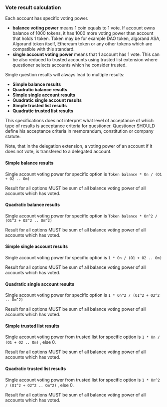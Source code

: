 ### Vote result calculation

Each account has specific voting power. 

- **balance voting power** means 1 coin equals to 1 vote. If account owns balance of 1000 tokens, it has 1000 more voting power than account that holds 1 token. Token may be for example DAO token, algorand ASA, Algorand token itself, Ethereum token or any other tokens which are compatible with this standard.
- **single account voting power** means that 1 account has 1 vote. This can be also reduced to trusted accounts using trusted list extension where questioner selects accounts which he consider trusted.

Single question  results will always lead to multiple results:

- **Simple balance results**
- **Quadratic balance results**
- **Simple single account results**
- **Quadratic single account results**
- **Simple trusted list results**
- **Quadratic trusted list results**

This specifications does not interpret what level of acceptance of which type of results is acceptance criteria for questioner. Questioner SHOULD define his acceptance criteria in memorandum, constitution or company statute.

Note, that in the delegation extension, a voting power of an account if it does not vote, is transfered to a delegated account.

#### Simple balance results

Single account voting power for specific option is ```Token balance * On / (O1 + O2 .. Om)```

Result for all options MUST be sum of all balance voting power of all accounts which has voted. 

#### Quadratic balance results

Single account voting power for specific option is ```Token balance * On^2 / (O1^2 + O2^2 .. Om^2)```

Result for all options MUST be sum of all balance voting power of all accounts which has voted. 

#### Simple single account results

Single account voting power for specific option is ```1 * On / (O1 + O2 .. Om)```

Result for all options MUST be sum of all balance voting power of all accounts which has voted. 

#### Quadratic single account results

Single account voting power for specific option is ```1 * On^2 / (O1^2 + O2^2 .. Om^2)```

Result for all options MUST be sum of all balance voting power of all accounts which has voted. 

#### Simple trusted list results

Single account voting power from trusted list for specific option is ```1 * On / (O1 + O2 .. Om)``` , else 0.

Result for all options MUST be sum of all balance voting power of all accounts which has voted. 

#### Quadratic trusted list results

Single account voting power from trusted list for specific option is ```1 * On^2 / (O1^2 + O2^2 .. Om^2)``` , else 0.

Result for all options MUST be sum of all balance voting power of all accounts which has voted. 
